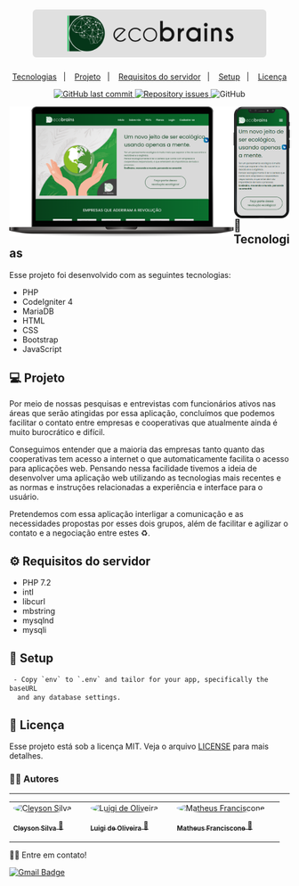 <h1 align="center">
  <img alt="Logo EcoBrains" title="Disk-Pizza" src=".github/logo-ecobrains.png" width="420px" />
</h1>

<p align="center">
  <a href="#-tecnologias">Tecnologias</a>&nbsp;&nbsp;&nbsp;|&nbsp;&nbsp;&nbsp;
  <a href="#-projeto">Projeto</a>&nbsp;&nbsp;&nbsp;|&nbsp;&nbsp;&nbsp;
  <a href="#-requisitos-do-servidor">Requisitos do servidor</a>&nbsp;&nbsp;&nbsp;|&nbsp;&nbsp;&nbsp;
  <a href="#-setup">Setup</a>&nbsp;&nbsp;&nbsp;|&nbsp;&nbsp;&nbsp;
  <a href="#memo-licença">Licença</a>
</p>

<p align="center">
  <a href="https://github.com/onlybrains/WebSite-EcoBrains/commits/master">
    <img alt="GitHub last commit" src="https://img.shields.io/github/last-commit/onlybrains/WebSite-EcoBrains.svg">
  </a>

  <a href="https://github.com/cleysonsilvame/disk-pizza/issues">
    <img alt="Repository issues" src="https://img.shields.io/github/issues/onlybrains/WebSite-EcoBrains.svg">
  </a>

  <img alt="GitHub" src="https://img.shields.io/github/license/onlybrains/WebSite-EcoBrains.svg">
</p>

  <img alt="App Mobile EcoBrains" src=".github/iframe-phone.png" width="20%" align="right">
  <img alt="App EcoBrains" src=".github/iframe-notebook.png" width="80%" align="left">
</br>
</br>
</br>

## 🚀 Tecnologias

Esse projeto foi desenvolvido com as seguintes tecnologias:

- PHP
- CodeIgniter 4
- MariaDB
- HTML
- CSS
- Bootstrap
- JavaScript

## 💻 Projeto

Por meio de nossas pesquisas e entrevistas com funcionários ativos nas áreas que serão atingidas por essa aplicação, concluímos que podemos facilitar o contato entre empresas e cooperativas que atualmente ainda é muito burocrático e difícil.

Conseguimos entender que a maioria das empresas tanto quanto das cooperativas tem acesso a internet o que automaticamente facilita o acesso para aplicações web. Pensando nessa facilidade tivemos a ideia de desenvolver uma aplicação web utilizando as tecnologias mais recentes e as normas e instruções relacionadas a experiência e interface para o usuário.

Pretendemos com essa aplicação interligar a comunicação e as necessidades propostas por esses dois grupos, além de facilitar e agilizar o contato e a negociação entre estes ♻️.

## ⚙️ Requisitos do servidor

- PHP 7.2
- intl
- libcurl
- mbstring
- mysqlnd
- mysqli

## 🔧 Setup

```
 - Copy `env` to `.env` and tailor for your app, specifically the baseURL
  and any database settings.
```

## :memo: Licença

Esse projeto está sob a licença MIT. Veja o arquivo [LICENSE](LICENSE) para mais detalhes.

### 🙋‍♂️ Autores

---

<table border="0">
<tr>
<td>
  <div style="margin-right: 20px">
  <a href="https://github.com/cleysonsilvame/" title="Cleyson Silva">
  <img style="border-radius: 50%;" src="https://avatars1.githubusercontent.com/u/62582404?s=460&u=29db25e5cdf416891054e2130bb29b59ec824898&v=4" width="100px;" alt="Cleyson Silva">
  <br />

<sub><b>Cleyson Silva</b></sub> 🚀
</a>

  </div>
</td>
<td>
  <div style="margin-right: 20px">
  <a href="https://github.com/LuigiRamires" title="Luigi de Oliveira">
  <img style="border-radius: 50%;" src="https://avatars3.githubusercontent.com/u/54213955?s=460&u=ffda1647819bde18373c6bc3a3f545d234f28e0a&v=4" width="100px;" alt="Luigi de Oliveira">
  <br />

<sub><b>Luigi de Oliveira</b></sub> 🚀</a>

  </div>
</td>

<td>
  <div style="margin-right: 20px">
  <a href="https://github.com/franciscone" title="Matheus Franciscone">
  <img style="border-radius: 50%;" src="https://avatars3.githubusercontent.com/u/63426394?s=460&u=1f9937c0f4fea5b1adb4c9b9dc44e99633e215c8&v=4" width="100px;" alt="Matheus Franciscone">
  <br />

<sub><b>Matheus Franciscone</b></sub> 🚀</a>

  </div>
</td>
</tr>
</table>

👋🏽 Entre em contato!

[![Gmail Badge](https://img.shields.io/badge/-grouponlybrains@gmail.com-c14438?style=flat-square&logo=Gmail&logoColor=white&link=mailto:grouponlybrains@gmail.com)](mailto:grouponlybrains@gmail.com)
